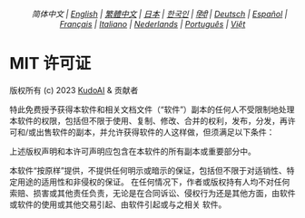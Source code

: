 <div align="center">
<h6><a href="../"><img height=15 style="margin: 0 3px -2px" src="https://raw.githubusercontent.com/kudoai/chatgpt.js/6fa1659feadaf70853996dc7d7f6e1ab5a1e6301/media/images/icons/earth-americas.svg"></a> 简体中文 | <a href="../../LICENSE.md">English</a> | <a href="../zh-tw/LICENSE.md">繁體中文</a> | <a href="../ja/LICENSE.md">日本</a> | <a href="../ko/LICENSE.md">한국인</a> | <a href="../hi/LICENSE.md">हिंदी</a> | <a href="../de/LICENSE.md">Deutsch</a> | <a href="../es/LICENSE.md">Español</a> | <a href="../fr/LICENSE.md">Français</a> | <a href="../it/LICENSE.md">Italiano</a> | <a href="../nl/LICENSE.md">Nederlands</a> | <a href="../pt/LICENSE.md">Português</a> | <a href="../vi/LICENSE.md">Việt</a></h5>
</div>

# MIT 许可证

版权所有 (c) 2023 [KudoAI](https://github.com/kudoai) & 贡献者

特此免费授予获得本软件和相关文档文件（“软件”）副本的任何人不受限制地处理本软件的权限，包括但不限于使用、复制、修改、合并的权利，发布，分发，再许可和/或出售软件的副本，并允许获得软件的人这样做，但须满足以下条件：

上述版权声明和本许可声明应包含在本软件的所有副本或重要部分中。

本软件“按原样”提供，不提供任何明示或暗示的保证，包括但不限于对适销性、特定用途的适用性和非侵权的保证。 在任何情况下，作者或版权持有人均不对任何索赔、损害或其他责任负责，无论是在合同诉讼、侵权行为还是其他方面，由软件或软件的使用或其他交易引起、由软件引起或与之相关 软件。
